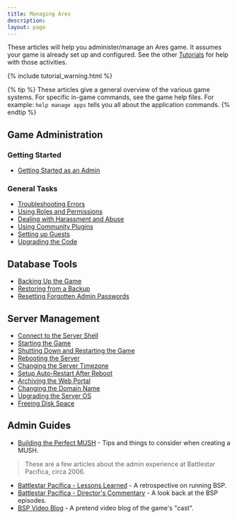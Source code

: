 ```yaml
---
title: Managing Ares
description: 
layout: page
---
```


These articles will help you administer/manage an Ares game.  It assumes your game is already set up and configured.  See the other [Tutorials](/tutorials) for help with those activities.

{% include tutorial_warning.html %}

{% tip %} 
These articles give a general overview of the various game systems.  For specific in-game commands, see the game help files. For example: `help manage apps` tells you all about the application commands.
{% endtip %}

## Game Administration

### Getting Started

* [Getting Started as an Admin](/tutorials/manage/started.html)

### General Tasks

* [Troubleshooting Errors](/tutorials/code/troubleshooting.html)
* [Using Roles and Permissions](/tutorials/manage/roles.html)
* [Dealing with Harassment and Abuse](/tutorials/manage/trolls.html)
* [Using Community Plugins](/tutorials/code/contribs.html)
* [Setting up Guests](/tutorials/manage/guests.html)
* [Upgrading the Code](/tutorials/manage/upgrades.html)

## Database Tools

* [Backing Up the Game](/tutorials/manage/backups.html)
* [Restoring from a Backup](/tutorials/manage/restore-db.html)
* [Resetting Forgotten Admin Passwords](/tutorials/manage/forgot-headwiz-pw.html)

## Server Management

* [Connect to the Server Shell](/tutorials/manage/server-shell.html)
* [Starting the Game](/tutorials/manage/start.html)
* [Shutting Down and Restarting the Game](/tutorials/manage/shutdown.html)
* [Rebooting the Server](/tutorials/manage/reboot.html)
* [Changing the Server Timezone](/tutorials/manage/server-timezone.html)
* [Setup Auto-Restart After Reboot](/tutorials/manage/restart-after-reboot.html)
* [Archiving the Web Portal](/tutorials/manage/web-archive.html)
* [Changing the Domain Name](/tutorials/manage/change-domain.html)
* [Upgrading the Server OS](/tutorials/manage/os-upgrades.html)
* [Freeing Disk Space](/tutorials/manage/disk-space.html)

## Admin Guides

* [Building the Perfect MUSH](/articles/building-the-perfect-mush.html) - Tips and things to consider when creating a MUSH.

> These are a few articles about the admin experience at Battlestar Pacifica, circa 2006. 

* [Battlestar Pacifica - Lessons Learned](/articles/battlestar-pacifica-lessons-learned.html) - A retrospective on running BSP.
* [Battlestar Pacifica - Director's Commentary](/articles/battlestar-pacifica-director-s-commentary.html) - A look back at the BSP episodes.
* [BSP Video Blog](/articles/bsp-video-blog.html) - A pretend video blog of the game's "cast".
